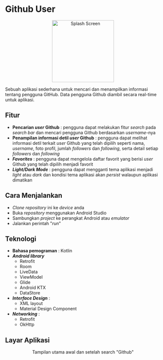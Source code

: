 # Github User
<p align="center">
<img src="https://i.ibb.co/MDsbMn7/Screenshot-2024-03-29-at-12-34-23.png" alt="Splash Screen" width="200"/>
</p>
Sebuah aplikasi sederhana untuk mencari dan menampilkan informasi tentang pengguna GitHub. Data pengguna Github diambil secara real-time untuk aplikasi.

## Fitur
- **Pencarian *user* Github** : pengguna dapat melakukan fitur *search* pada *search bar* dan mencari pengguna Github berdasarkan *username*-nya
- **Penampilan informasi detil *user* Github** : pengguna dapat melihat informasi detil terkait *user* Github yang telah dipilih seperti nama, *username*, foto profil, jumlah *followers* dan *following*, serta detail setiap *followers* dan *following*
- ***Favorites*** : pengguna dapat mengelola daftar favorit yang berisi *user* Github yang telah dipilih menjadi favorit
- ***Light/Dark Mode*** : pengguna dapat mengganti tema aplikasi menjadi *light* atau *dark* dan kondisi tema aplikasi akan *persist* walaupun aplikasi dimatikan

## Cara Menjalankan
- *Clone repository* ini ke *device* anda
- Buka *repository* menggunakan Android Studio
- Sambungkan *project* ke perangkat Android atau *emulator*
- Jalankan perintah "*run*"

## Teknologi
- **Bahasa pemograman** : Kotlin
- ***Android library***
  - Retrofit
  - Room
  - LiveData
  - ViewModel
  - Glide
  - Android KTX
  - DataStore
- ***Interface Design*** : 
  - XML layout
  - Material Design Component
- ***Networking*** : 
  - Retrofit
  - OkHttp

## Layar Aplikasi
<p align="center">
     Tampilan utama awal dan setelah search "Github"
</p>
